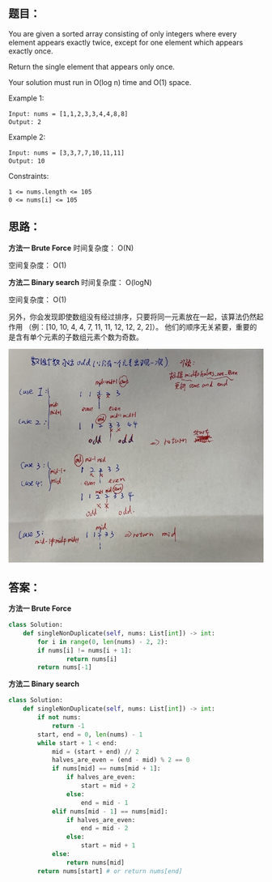 ## 题目：
You are given a sorted array consisting of only integers where every element appears exactly twice, except for one element which appears exactly once.

Return the single element that appears only once.

Your solution must run in O(log n) time and O(1) space.


Example 1:
```
Input: nums = [1,1,2,3,3,4,4,8,8]
Output: 2
```
Example 2:
```
Input: nums = [3,3,7,7,10,11,11]
Output: 10
```
 
Constraints:
```
1 <= nums.length <= 105
0 <= nums[i] <= 105
```

## 思路：
**方法一 Brute Force**
时间复杂度： O(N)

空间复杂度： O(1)

**方法二 Binary search**
时间复杂度： O(logN)

空间复杂度： O(1)

另外，你会发现即使数组没有经过排序，只要将同一元素放在一起，该算法仍然起作用
（例：[10, 10, 4, 4, 7, 11, 11, 12, 12, 2, 2]）。
他们的顺序无关紧要，重要的是含有单个元素的子数组元素个数为奇数。

![a](https://github.com/SSRRBB/Leetcode/blob/main/Images/224.png)

## 答案：
**方法一 Brute Force**
```python
class Solution:
    def singleNonDuplicate(self, nums: List[int]) -> int:
        for i in range(0, len(nums) - 2, 2):
        if nums[i] != nums[i + 1]:
                return nums[i]
        return nums[-1]
```        

**方法二 Binary search**
```python
class Solution:
    def singleNonDuplicate(self, nums: List[int]) -> int:
        if not nums:
            return -1
        start, end = 0, len(nums) - 1
        while start + 1 < end:
            mid = (start + end) // 2
            halves_are_even = (end - mid) % 2 == 0
            if nums[mid] == nums[mid + 1]:
                if halves_are_even:
                    start = mid + 2
                else:
                    end = mid - 1
            elif nums[mid - 1] == nums[mid]:
                if halves_are_even:
                    end = mid - 2
                else:
                    start = mid + 1
            else:
                return nums[mid]
        return nums[start] # or return nums[end]

```
